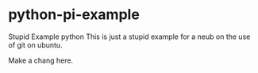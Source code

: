 # python-pi-example
Stupid Example python
This is just a stupid example for a neub on the use of git on ubuntu.


Make a chang here.

